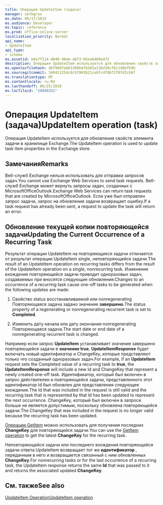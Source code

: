 ```yaml
---
title: Операция UpdateItem (задача)
manager: sethgros
ms.date: 09/17/2015
ms.audience: Developer
ms.topic: reference
ms.prod: office-online-server
localization_priority: Normal
api_name:
- UpdateItem
api_type:
- schema
ms.assetid: b0a7f114-d040-40eb-a8f3-05ea6489e472
description: Операция UpdateItem используется для обновления свойств элемента задачи в хранилище Exchange.
ms.openlocfilehash: d6f966fa663300b476383a136d30cf611d6bfb9b
ms.sourcegitcommit: 34041125dc8c5f993b21cebfc4f8b72f0fd2cb6f
ms.translationtype: MT
ms.contentlocale: ru-RU
ms.lasthandoff: 06/25/2018
ms.locfileid: "19840352"
---
```

# <a name="updateitem-operation-task"></a><span data-ttu-id="e0383-103">Операция UpdateItem (задача)</span><span class="sxs-lookup"><span data-stu-id="e0383-103">UpdateItem operation (task)</span></span>

<span data-ttu-id="e0383-104">Операция UpdateItem используется для обновления свойств элемента задачи в хранилище Exchange.</span><span class="sxs-lookup"><span data-stu-id="e0383-104">The UpdateItem operation is used to update task item properties in the Exchange store.</span></span>
  
## <a name="remarks"></a><span data-ttu-id="e0383-105">Замечания</span><span class="sxs-lookup"><span data-stu-id="e0383-105">Remarks</span></span>

<span data-ttu-id="e0383-106">Веб-служб Exchange нельзя использовать для отправки запросов задач.</span><span class="sxs-lookup"><span data-stu-id="e0383-106">You cannot use Exchange Web Services to send task requests.</span></span> <span data-ttu-id="e0383-107">Веб-служб Exchange может вернуть запросы задач, созданных с MicrosoftOfficeOutlook.</span><span class="sxs-lookup"><span data-stu-id="e0383-107">Exchange Web Services can return task requests that are created by MicrosoftOfficeOutlook.</span></span> <span data-ttu-id="e0383-108">Если уже был отправлен запрос задачи, запрос на обновление задачи возвращает ошибку.</span><span class="sxs-lookup"><span data-stu-id="e0383-108">If a task request has already been sent, a request to update the task will return an error.</span></span>
  
## <a name="updating-the-current-occurrence-of-a-recurring-task"></a><span data-ttu-id="e0383-109">Обновление текущей копии повторяющейся задачи</span><span class="sxs-lookup"><span data-stu-id="e0383-109">Updating the Current Occurrence of a Recurring Task</span></span>

<span data-ttu-id="e0383-110">Результат операции UpdateItem на повторяющиеся задачи отличается от результат операции UpdateItem single, неповторяющейся задачи.</span><span class="sxs-lookup"><span data-stu-id="e0383-110">The result of an UpdateItem operation on recurring tasks differs from the result of the UpdateItem operation on a single, nonrecurring task.</span></span> <span data-ttu-id="e0383-111">Изменение вхождения повторяющейся задачи приводит одноразовых задач, создаваемых при вносятся следующие обновления:</span><span class="sxs-lookup"><span data-stu-id="e0383-111">Changes to an occurrence of a recurring task cause one-off tasks to be generated when the following updates are made:</span></span>
  
1. <span data-ttu-id="e0383-112">Свойство status восстанавливаемой или nonregenerating Повторяющаяся задача задано значение **завершено**.</span><span class="sxs-lookup"><span data-stu-id="e0383-112">The status property of a regenerating or nonregenerating recurrent task is set to **Completed**.</span></span>
    
2. <span data-ttu-id="e0383-113">Изменить дату начала или дату окончания nonregenerating Повторяющаяся задача.</span><span class="sxs-lookup"><span data-stu-id="e0383-113">The start date or end date of a nonregenerating recurrent task is changed.</span></span>
    
<span data-ttu-id="e0383-114">Например если запрос **UpdateItem** устанавливает значение завершено повторяющейся задачи в **значение true**, **UpdateItemResponse** будет включать новый идентификатор и ChangeKey, которые представляют только что созданный одноразовых задач.</span><span class="sxs-lookup"><span data-stu-id="e0383-114">For example, if an **UpdateItem** request sets the Completed value of a recurring task to **true**, the **UpdateItemResponse** will include a new Id and ChangeKey that represent a newly created one-off task.</span></span> <span data-ttu-id="e0383-115">Идентификатор, который был включен в запрос действителен и повторяющейся задачи, представленного этот идентификатор Id был обновлен для представления следующее вхождение.</span><span class="sxs-lookup"><span data-stu-id="e0383-115">The Id that was included in the request is still valid and the recurring task that is represented by that Id has been updated to represent the next occurrence.</span></span> <span data-ttu-id="e0383-116">ChangeKey, который был включен в запросе больше не является допустимым, поскольку обновлена повторяющейся задачи.</span><span class="sxs-lookup"><span data-stu-id="e0383-116">The ChangeKey that was included in the request is no longer valid because the recurring task has been updated.</span></span> 
  
<span data-ttu-id="e0383-117">[Операции GetItem](getitem-operation.md) можно использовать для получения последних **ChangeKey** для повторяющейся задачи.</span><span class="sxs-lookup"><span data-stu-id="e0383-117">You can use the [GetItem operation](getitem-operation.md) to get the latest **ChangeKey** for the recurring task.</span></span> 
  
<span data-ttu-id="e0383-118">Неповторяющейся задачи или последнего вхождения повторяющейся задачи ответа UpdateItem возвращает тот же **идентификатор** , переданным в него и возвращается связанный с ним обновленных **ChangeKey**.</span><span class="sxs-lookup"><span data-stu-id="e0383-118">For nonrecurring tasks or for the last occurrence of a recurring task, the UpdateItem response returns the same **Id** that was passed to it and returns the associated updated **ChangeKey**.</span></span>
  
## <a name="see-also"></a><span data-ttu-id="e0383-119">См. также</span><span class="sxs-lookup"><span data-stu-id="e0383-119">See also</span></span>



[<span data-ttu-id="e0383-120">UpdateItem Operation</span><span class="sxs-lookup"><span data-stu-id="e0383-120">UpdateItem operation</span></span>](updateitem-operation.md)

